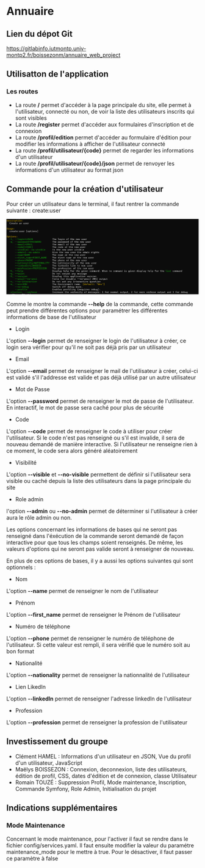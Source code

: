 # Annuaire

## Lien du dépot Git

https://gitlabinfo.iutmontp.univ-montp2.fr/boissezonm/annuaire_web_project

## Utilisatton de l'application

### Les routes

- La route **/** permet d'accéder à la page principale du site, elle permet à l'utilisateur, connecté ou non, de voir la liste des utilisateurs inscrits qui sont visibles
- La route **/register** permet d'accéder aux formulaires d'inscription et de connexion
- La route **/profil/edition** permet d'accéder au formulaire d'édition pour modifier les informations à afficher de l'utilisateur connecté
- La route **/profil/utilisateur/{code}** permet de regarder les informations d'un utilisateur
- La route **/profil/utilisateur/{code}/json** permet de renvoyer les informations d'un utilisateur au format json

## Commande pour la création d'utilisateur

Pour créer un utilisateur dans le terminal, il faut rentrer la commande suivante : create:user

![Alt text](image.png)

Comme le montre la commande **--help** de la commande, cette commande peut prendre différentes options pour paramétrer les différentes informations de base de l'utilisateur

- Login

L'option **--login** permet de renseigner le login de l'utilisateur à créer, ce login sera vérifier pour qu'il ne soit pas déjà pris par un utilisateur

- Email

L'option **--email** permet de renseigner le mail de l'utilisateur à créer, celui-ci est validé s'il l'addresse est valide et pas déjà utilisé par un autre utilisateur

- Mot de Passe

L'option **--password** permet de renseigner le mot de passe de l'utilisateur. En interactif, le mot de passe sera caché pour plus de sécurité

- Code

L'option **--code** permet de renseigner le code à utiliser pour créer l'utilisateur. Si le code n'est pas renseigné ou s'il est invalide, il sera de nouveau demandé de manière interactive. Si l'utilisateur ne renseigne rien à ce moment, le code sera alors généré aléatoirement

- Visibilité

L'option **--visible** et **--no-visible** permettent de définir si l'utilisateur sera visible ou caché depuis la liste des utilisateurs dans la page principale du site

- Role admin

l'option **--admin** ou **--no-admin** permet de déterminer si l'utilisateur à créer aura le rôle admin ou non. 

Les options concernant les informations de bases qui ne seront pas renseigné dans l'éxécution de la commande seront demandé de façon interactive pour que tous les champs soient renseignés. De même, les valeurs d'options qui ne seront pas valide seront à renseigner de nouveau.

En plus de ces options de bases, il y a aussi les options suivantes qui sont optionnels :
 
- Nom

L'option **--name** permet de renseigner le nom de l'utilisateur

- Prénom

L'option **--first_name** permet de renseigner le Prénom de l'utilisateur

- Numéro de téléphone

L'option **--phone** permet de renseigner le numéro de téléphone de l'utilisateur. Si cette valeur est rempli, il sera vérifié que le numéro soit au bon format

- Nationalité

L'option **--nationality** permet de renseigner la nationnalité de l'utilisateur

- Lien LikedIn

L'option **--linkedIn** permet de renseigner l'adresse linkedIn de l'utilisateur

- Profession

L'option **--profession** permet de renseigner la profession de l'utilisateur

## Investissement du groupe

- Clément HAMEL : Informations d'un utilisateur en JSON, Vue du profil d'un utilisateur, JavaScript
- Maëlys BOISSEZON : Connexion, deconnexion, liste des utilisateurs, édition de profil, CSS, dates d'édition et de connexion, classe Utilisateur 
- Romain TOUZÉ : Suppression Profil, Mode maintenance, Inscription, Commande Symfony, Role Admin, Initialisation du projet

## Indications supplémentaires

### Mode Maintenance

Concernant le mode maintenance, pour l'activer il faut se rendre dans le fichier config/services.yaml. Il faut ensuite modifier la valeur du paramétre maintenance_mode pour le mettre à true. Pour le désactiver, il faut passer ce paramètre à false
